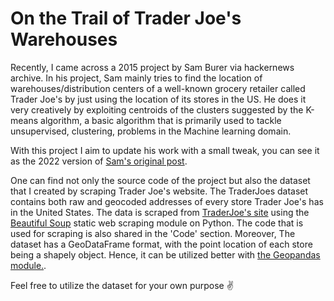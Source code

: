 # On the Trail of Trader Joe's Warehouses


Recently, I came across a 2015 project by Sam Burer via hackernews archive. In his project, Sam mainly tries to find the location of warehouses/distribution centers of a well-known grocery retailer called Trader Joe's by just using the location of its stores in the US. He does it very creatively by exploiting centroids of the clusters suggested by the K-means algorithm, a basic algorithm that is primarily used to tackle unsupervised, clustering, problems in the Machine learning domain.

With this project I aim to update his work with a small tweak, you can see it as the 2022 version of [Sam's original post](https://sburer.github.io/2015/06/02/Trader-Joes.html). 

One can find not only the source code of the project but also the dataset that I created by scraping Trader Joe's website. The TraderJoes dataset contains both raw and geocoded addresses of every store Trader Joe's has in the United States. The data is scraped from [TraderJoe's site](https://locations.traderjoes.com/) using the [Beautiful Soup](https://beautiful-soup-4.readthedocs.io/en/latest/) static web scraping module on Python. The code that is used for scraping is also shared in the 'Code' section. Moreover, The dataset has a GeoDataFrame format, with the point location of each store being a shapely object. Hence, it can be utilized better with [the Geopandas module.](https://geopandas.org/en/stable/).

Feel free to utilize the dataset for your own purpose :v:
